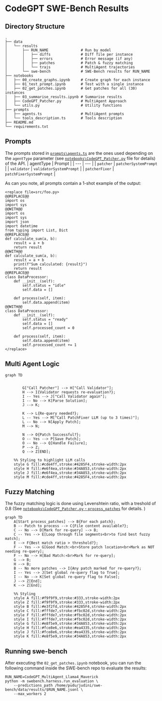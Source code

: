 # CodeGPT SWE-Bench Results


## Directory Structure

```
.
├── data
│   └── results                                
│       ├── RUN_NAME               # Run by model 
│       │   ├── diffs              # Diff file per instance
│       │   ├── errors             # Error message (if any)
│       │   ├── patches            # Patch & fuzzy matching
│       │   └── trajs              # MultiAgent trajectories 
│       └── swe-bench              # SWE-Bench results for RUN_NAME
├── notebooks
│   ├── 00_create_graphs.ipynb     # Create graph for each instance
│   ├── 01_test_prompt.ipynb       # Test with a single instance 
│   ├── 02_get_patches.ipynb       # Get patches for all (30) instances
│   ├── 03_summarise_results.ipynb # Summarise results
│   ├── CodeGPT_Patcher.py         # MultiAgent Approach
│   └── utils.py                   # Utility functions
├── prompts
│   ├── agents.ts                  # MultiAgent prompts
│   └── tools_description.ts       # Tools description
├── README.md
└── requirements.txt
```

## Prompts

The prompts stored in [`prompts\agents.ts`](prompts/agents.ts) are the ones used depending on the `agentType` parameter (see [`notebooks\CodeGPT_Patcher.py`](notebooks/CodeGPT_Patcher.py) file for details) of the API.
| agentType | Prompt |
| --- | --- |
| `patcher` | `patcherSystemPrompt` |
| `validator` | `validatorSystemPrompt` |
| `patcherFixer` | `patchFixerSystemPrompt` |

As can you note, all prompts contain a 1-shot example of the output:
```
<replace file=src/foo.py>
@@REPLACE@@
import os
import sys
@@WITH@@
import os
import sys
import json
import datetime
from typing import List, Dict
@@REPLACE@@
def calculate_sum(a, b):
    result = a + b
    return result
@@WITH@@
def calculate_sum(a, b):
    result = a + b
    print(f"Sum calculated: {result}")
    return result
@@REPLACE@@
class DataProcessor:
    def __init__(self):
        self.status = "idle"
        self.data = []
    
    def process(self, item):
        self.data.append(item)
@@WITH@@
class DataProcessor:
    def __init__(self):
        self.status = "ready"
        self.data = []
        self.processed_count = 0
    
    def process(self, item):
        self.data.append(item)
        self.processed_count += 1
</replace>
```

## Multi Agent Logic

```mermaid
graph TD


        G["Call Patcher"] --> H["Call Validator"];
        H --> I{Validator requests re-evaluation?};
        I -- Yes --> J["Call Validator again"];
        I -- No --> K[Parse Solution];
        J --> K;

        K --> L{Re-query needed?};
        L -- Yes --> M["Call PatchFixer LLM (up to 3 times)"];
        L -- No --> N[Apply Patch];
        M --> N;

        N --> O{Patch Successful?};
        O -- Yes --> P[Save Patch];
        O -- No --> Q[Handle Failure];
        P --> Z;
        Q --> Z[END];

    %% Styling to highlight LLM calls
    style G fill:#cde4ff,stroke:#4285F4,stroke-width:2px
    style H fill:#e6f4ea,stroke:#34A853,stroke-width:2px
    style J fill:#e6f4ea,stroke:#34A853,stroke-width:2px
    style M fill:#cde4ff,stroke:#4285F4,stroke-width:2px
```

## Fuzzy Matching

The fuzzy matching logic is done using Levenshtein ratio, with a treshold of 0.8 (See [`notebooks\CodeGPT_Patcher.py` - `process_patches`](notebooks/CodeGPT_Patcher.py#L277) for details. )

```mermaid
graph TD
    A[Start process_patches] --> B{For each patch};
    B -- Patch to process --> C{File content available?};
    C -- No --> D[Mark for re-query] --> B;
    C -- Yes --> E[Loop through file segments<br>to find best fuzzy match];
    E --> F{Best match ratio > threshold?};
    F -- Yes --> G[Good Match:<br>Store patch location<br>Mark as NOT needing re-query];
    F -- No --> H[Bad Match:<br>Mark for re-query];
    G --> B;
    H --> B;
    B -- No more patches --> I{Any patch marked for re-query?};
    I -- Yes --> J[Set global re-query flag to True];
    I -- No --> K[Set global re-query flag to False];
    J --> Z[End];
    K --> Z[End];

    %% Styling
    style A fill:#f9f9f9,stroke:#333,stroke-width:2px
    style Z fill:#f9f9f9,stroke:#333,stroke-width:2px
    style B fill:#e3f2fd,stroke:#4285F4,stroke-width:2px
    style C fill:#fffde7,stroke:#fbc02d,stroke-width:2px
    style F fill:#fffde7,stroke:#fbc02d,stroke-width:2px
    style I fill:#fffde7,stroke:#fbc02d,stroke-width:2px
    style G fill:#e8f5e9,stroke:#34A853,stroke-width:2px
    style H fill:#fce8e6,stroke:#ea4335,stroke-width:2px
    style J fill:#fce8e6,stroke:#ea4335,stroke-width:2px
    style K fill:#e8f5e9,stroke:#34A853,stroke-width:2px
```



## Running swe-bench

After executing the `02_get_patches.ipynb` notebook, you can run the following command inside the SWE-bench repo to evaluate the results:

```
RUN_NAME=CodeGPT_MultiAgent_Llama4_Maverick
python -m swebench.harness.run_evaluation \
    --predictions_path /home/pudu/judini/swe-bench/data/results/$RUN_NAME.jsonl \
    --max_workers 2
``` 